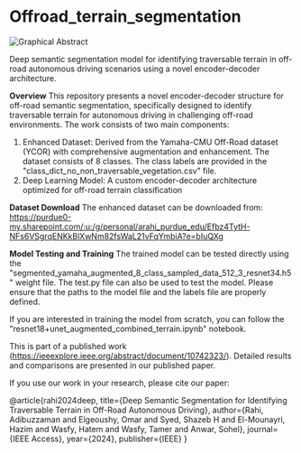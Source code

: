 # Offroad_terrain_segmentation
![Graphical Abstract](https://github.com/user-attachments/assets/39daa23b-5e58-4268-ace1-f65f0ac18cd8)

Deep semantic segmentation model for identifying traversable terrain in off-road autonomous driving scenarios using a novel encoder-decoder architecture.

**Overview**
This repository presents a novel encoder-decoder structure for off-road semantic segmentation, specifically designed to identify traversable terrain for autonomous driving in challenging off-road environments. The work consists of two main components:

1. Enhanced Dataset: Derived from the Yamaha-CMU Off-Road dataset (YCOR) with comprehensive augmentation and enhancement. The dataset consists of 8 classes. The class labels are provided in the "class_dict_no_non_traversable_vegetation.csv" file.
2. Deep Learning Model: A custom encoder-decoder architecture optimized for off-road terrain classification

**Dataset Download**
The enhanced dataset can be downloaded from: https://purdue0-my.sharepoint.com/:u:/g/personal/arahi_purdue_edu/Efbz4TytH-NFs6VSgrqENKkBlXwNm82fsWaL21vFqYmbiA?e=bIuQXg

**Model Testing and Training**
The trained model can be tested directly using the "segmented_yamaha_augmented_8_class_sampled_data_512_3_resnet34.h5" weight file. The test.py file can also be used to test the model. Please ensure that the paths to the model file and the labels file are properly defined. 

If you are interested in training the model from scratch, you can follow the "resnet18+unet_augmented_combined_terrain.ipynb" notebook.


This is part of a published work (https://ieeexplore.ieee.org/abstract/document/10742323/). Detailed results and comparisons are presented in our published paper. 

If you use our work in your research, please cite our paper:

@article{rahi2024deep,
  title={Deep Semantic Segmentation for Identifying Traversable Terrain in Off-Road Autonomous Driving},
  author={Rahi, Adibuzzaman and Elgeoushy, Omar and Syed, Shazeb H and El-Mounayri, Hazim and Wasfy, Hatem and Wasfy, Tamer and Anwar, Sohel},
  journal={IEEE Access},
  year={2024},
  publisher={IEEE}
}
